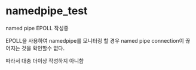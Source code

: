 # namedpipe_test
named pipe EPOLL 작성중 

EPOLL을 사용하여 namedpipe를 모니터링 할 경우 named pipe connection이 끊어지는 것을 확인할수 없다.

따라서 대충 더이상 작성하지 아니함 

